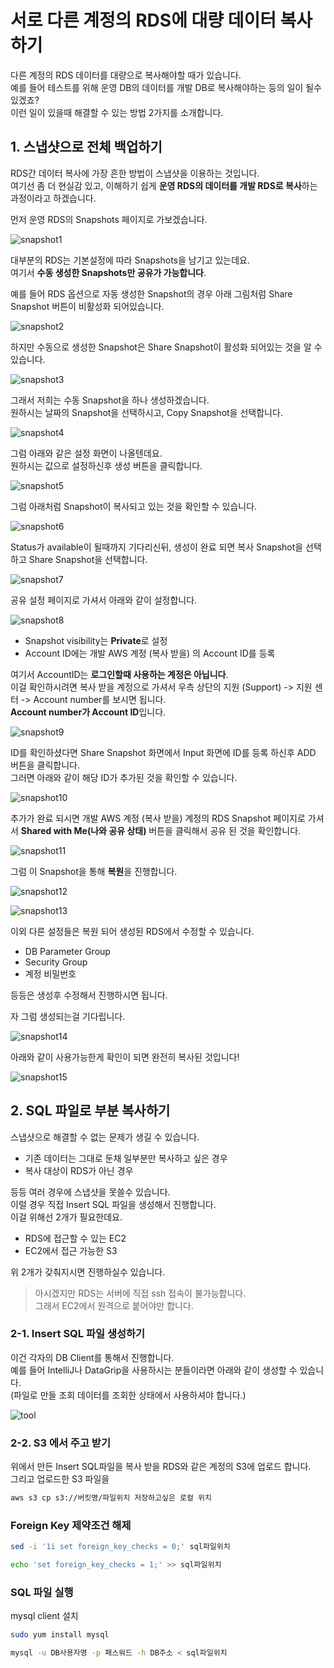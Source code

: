 # 서로 다른 계정의 RDS에 대량 데이터 복사하기

다른 계정의 RDS 데이터를 대량으로 복사해야할 때가 있습니다.  
예를 들어 테스트를 위해 운영 DB의 데이터를 개발 DB로 복사해야하는 등의 일이 될수 있겠죠?  
이런 일이 있을때 해결할 수 있는 방법 2가지를 소개합니다.

## 1. 스냅샷으로 전체 백업하기

RDS간 데이터 복사에 가장 흔한 방법이 스냅샷을 이용하는 것입니다.  
여기선 좀 더 현실감 있고, 이해하기 쉽게 **운영 RDS의 데이터를 개발 RDS로 복사**하는 과정이라고 하겠습니다.  
  
먼저 운영 RDS의 Snapshots 페이지로 가보겠습니다.

![snapshot1](./images/snapshot1.png)

대부분의 RDS는 기본설정에 따라 Snapshots을 남기고 있는데요.  
여기서 **수동 생성한 Snapshots만 공유가 가능합니다**.  
  
예를 들어 RDS 옵션으로 자동 생성한 Snapshot의 경우 아래 그림처럼 Share Snapshot 버튼이 비활성화 되어있습니다.

![snapshot2](./images/snapshot2.png)

하지만 수동으로 생성한 Snapshot은 Share Snapshot이 활성화 되어있는 것을 알 수 있습니다.  

![snapshot3](./images/snapshot3.png)

그래서 저희는 수동 Snapshot을 하나 생성하겠습니다.  
원하시는 날짜의 Snapshot을 선택하시고, Copy Snapshot을 선택합니다.

![snapshot4](./images/snapshot4.png)

그럼 아래와 같은 설정 화면이 나올텐데요.  
원하시는 값으로 설정하신후 생성 버튼을 클릭합니다.

![snapshot5](./images/snapshot5.png)

그럼 아래처럼 Snapshot이 복사되고 있는 것을 확인할 수 있습니다.

![snapshot6](./images/snapshot6.png)

Status가 available이 될때까지 기다리신뒤, 생성이 완료 되면 복사 Snapshot을 선택하고 Share Snapshot을 선택합니다.

![snapshot7](./images/snapshot7.png)

공유 설정 페이지로 가셔서 아래와 같이 설정합니다.

![snapshot8](./images/snapshot8.png)

* Snapshot visibility는 **Private**로 설정
* Account ID에는 개발 AWS 계정 (복사 받을) 의 Account ID를 등록

여기서 AccountID는 **로그인할때 사용하는 계정은 아닙니다**.  
이걸 확인하시려면 복사 받을 계정으로 가셔서 우측 상단의 지원 (Support) -> 지원 센터 -> Account number를 보시면 됩니다.  
**Account number가 Account ID**입니다.  
  
![snapshot9](./images/snapshot9.png)

ID를 확인하셨다면 Share Snapshot 화면에서 Input 화면에 ID를 등록 하신후 ADD 버튼을 클릭합니다.  
그러면 아래와 같이 해당 ID가 추가된 것을 확인할 수 있습니다.

![snapshot10](./images/snapshot10.png)

추가가 완료 되시면 개발 AWS 계정 (복사 받을) 계정의 RDS Snapshot 페이지로 가셔서 **Shared with Me(나와 공유 상태)** 버튼을 클릭해서 공유 된 것을 확인합니다.

![snapshot11](./images/snapshot11.png)

그럼 이 Snapshot을 통해 **복원**을 진행합니다.

![snapshot12](./images/snapshot12.png)


![snapshot13](./images/snapshot13.png)

이외 다른 설정들은 복원 되어 생성된 RDS에서 수정할 수 있습니다.

* DB Parameter Group
* Security Group
* 계정 비밀번호

등등은 생성후 수정해서 진행하시면 됩니다.  
  
자 그럼 생성되는걸 기다립니다.

![snapshot14](./images/snapshot14.png)

아래와 같이 사용가능한게 확인이 되면 완전히 복사된 것입니다!

![snapshot15](./images/snapshot15.png)


## 2. SQL 파일로 부분 복사하기

스냅샷으로 해결할 수 없는 문제가 생길 수 있습니다.  

* 기존 데이터는 그대로 둔채 일부분만 복사하고 싶은 경우
* 복사 대상이 RDS가 아닌 경우

등등 여러 경우에 스냅샷을 못쓸수 있습니다.  
이럴 경우 직접 Insert SQL 파일을 생성해서 진행합니다.  
이걸 위해선 2개가 필요한데요.

* RDS에 접근할 수 있는 EC2
* EC2에서 접근 가능한 S3

위 2개가 갖춰지시면 진행하실수 있습니다.

> 아시겠지만 RDS는 서버에 직접 ssh 접속이 불가능합니다.  
그래서 EC2에서 원격으로 붙어야만 합니다.

### 2-1. Insert SQL 파일 생성하기

이건 각자의 DB Client를 통해서 진행합니다.  
예를 들어 IntelliJ나 DataGrip을 사용하시는 분들이라면 아래와 같이 생성할 수 있습니다.  
(파일로 만들 조회 데이터를 조회한 상태에서 사용하셔야 합니다.)

![tool](./images/tool.png)

### 2-2. S3 에서 주고 받기

위에서 만든 Insert SQL파일을 복사 받을 RDS와 같은 계정의 S3에 업로드 합니다.  
그리고 업로드한 S3 파일을 
```bash
aws s3 cp s3://버킷명/파일위치 저장하고싶은 로컬 위치
```

### Foreign Key 제약조건 해제

```bash
sed -i '1i set foreign_key_checks = 0;' sql파일위치
```

```bash
echo 'set foreign_key_checks = 1;' >> sql파일위치
```


### SQL 파일 실행

mysql client 설치

```bash
sudo yum install mysql
```

```bash
mysql -u DB사용자명 -p 패스워드 -h DB주소 < sql파일위치
```

